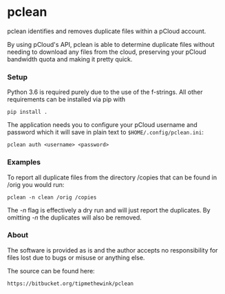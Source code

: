 # pclean #

pclean identifies and removes duplicate files within a pCloud account.

By using pCloud's API, pclean is able to determine duplicate files
without needing to download any files from the cloud, preserving your
pCloud bandwidth quota and making it pretty quick.

### Setup ###

Python 3.6 is required purely due to the use of the f-strings. All
other requirements can be installed via pip with

```
pip install .
```

The application needs you to configure your pCloud username and
password which it will save in plain text to
`$HOME/.config/pclean.ini`:

```
pclean auth <username> <password>
```

### Examples ###

To report all duplicate files from the directory /copies that can be
found in /orig you would run:

```
pclean -n clean /orig /copies
```

The *-n* flag is effectively a dry run and will just report the
duplicates. By omitting *-n* the duplicates will also be removed.

### About ###

The software is provided as is and the author accepts no
responsibility for files lost due to bugs or misuse or anything else.

The source can be found here:
```
https://bitbucket.org/tipmethewink/pclean
```
